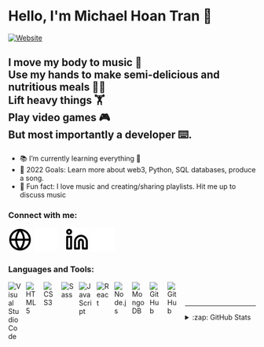 # Hello, I'm Michael Hoan Tran 👋 

[![Website](https://img.shields.io/badge/Portfolio-Hi!-%2390bccb?style=for-the-badge)](https://michaelhtran.com)

## I move my body to music 💃 <br> Use my hands to make semi-delicious and nutritious meals 🧑‍🍳 <br> Lift heavy things 🏋️ <br> Play video games 🎮 <br> But most importantly a developer ⌨️.

- 📚 I’m currently learning everything 🤣
- 🥅 2022 Goals: Learn more about web3, Python, SQL databases, produce a song.
- 🎵 Fun fact: I love music and creating/sharing playlists. Hit me up to discuss music

### Connect with me:

[![website](./img/globe-light.svg)](https://codestackr.com#gh-light-mode-only)
[![website](./img/globe-dark.svg)](https://codestackr.com#gh-dark-mode-only)
&nbsp;&nbsp;
[![website](./img/linkedin-light.svg)](https://linkedin.com/in/codeSTACKr#gh-light-mode-only)
[![website](./img/linkedin-dark.svg)](https://linkedin.com/in/codeSTACKr#gh-dark-mode-only)
&nbsp;&nbsp;

### Languages and Tools:

<img align="left" alt="Visual Studio Code" width="26px" src="https://cdn.jsdelivr.net/gh/devicons/devicon/icons/vscode/vscode-original.svg" style="padding-right:10px;" />
<img align="left" alt="HTML5" width="26px" src="https://cdn.jsdelivr.net/gh/devicons/devicon/icons/html5/html5-original.svg" style="padding-right:10px;" />
<img align="left" alt="CSS3" width="26px" src="https://cdn.jsdelivr.net/gh/devicons/devicon/icons/css3/css3-original.svg" style="padding-right:10px;" />
<img align="left" alt="Sass" width="26px" src="https://cdn.jsdelivr.net/gh/devicons/devicon/icons/sass/sass-original.svg" style="padding-right:10px;" />
<img align="left" alt="JavaScript" width="26px" src="https://cdn.jsdelivr.net/gh/devicons/devicon/icons/javascript/javascript-original.svg" style="padding-right:10px;" />
<img align="left" alt="React" width="26px" src="https://cdn.jsdelivr.net/gh/devicons/devicon/icons/react/react-original.svg" style="padding-right:10px;" />
<img align="left" alt="Node.js" width="26px" src="https://cdn.jsdelivr.net/gh/devicons/devicon/icons/nodejs/nodejs-original.svg" style="padding-right:10px;" />
<img align="left" alt="MongoDB" width="26px" src="https://cdn.jsdelivr.net/gh/devicons/devicon/icons/mongodb/mongodb-original.svg" style="padding-right:10px;" />
<img align="left" alt="GitHub" width="26px" src="https://user-images.githubusercontent.com/3369400/139447912-e0f43f33-6d9f-45f8-be46-2df5bbc91289.png" style="padding-right:10px;" />
<img align="left" alt="GitHub" width="26px" src="https://user-images.githubusercontent.com/3369400/139448065-39a229ba-4b06-434b-bc67-616e2ed80c8f.png" style="padding-right:10px;" />

<br />
<br />

---


<details>
  <summary>:zap: GitHub Stats</summary>

  <img align="left" alt="michaelhtran120's GitHub Stats" src="https://github-readme-stats.vercel.app/api?username=michaelhtran120&show_icons=true&hide_border=false&title_color=ff652f&icon_color=FFE400&bg_color=09131B&text_color=ffffff&border_color=0c1a25" />

</details>

[website]: https://michaelhtran.com
[linkedin]: https://linkedin.com/in/michaelhtran120
